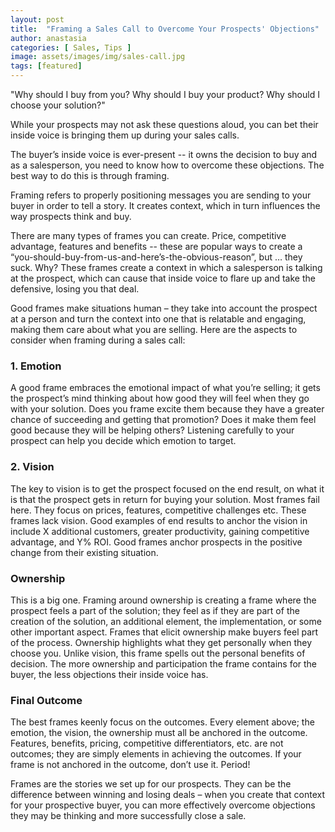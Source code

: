 ```yaml
---
layout: post
title:  "Framing a Sales Call to Overcome Your Prospects' Objections"
author: anastasia
categories: [ Sales, Tips ]
image: assets/images/img/sales-call.jpg
tags: [featured]
---
```

"Why should I buy from you? Why should I buy your product? Why should I choose your solution?"

While your prospects may not ask these questions aloud, you can bet their inside voice is bringing them up during your sales calls.

The buyer’s inside voice is ever-present -- it owns the decision to buy and as a salesperson, you need to know how to overcome these objections. The best way to do this is through framing.

Framing refers to properly positioning messages you are sending to your buyer in order to tell a story. It creates context, which in turn influences the way prospects think and buy.

There are many types of frames you can create. Price, competitive advantage, features and benefits -- these are popular ways to create a “you-should-buy-from-us-and-here’s-the-obvious-reason”, but … they suck. Why? These frames create a context in which a salesperson is talking at the prospect, which can cause that inside voice to flare up and take the defensive, losing you that deal.

Good frames make situations human – they take into account the prospect at a person and turn the context into one that is relatable and engaging, making them care about what you are selling. Here are the aspects to consider when framing during a sales call:

<h3>1. Emotion</h3>

A good frame embraces the emotional impact of what you’re selling; it gets the prospect’s mind thinking about how good they will feel when they go with your solution. Does you frame excite them because they have a greater chance of succeeding and getting that promotion? Does it make them feel good because they will be helping others? Listening carefully to your prospect can help you decide which emotion to target.

<h3>2. Vision</h3>

The key to vision is to get the prospect focused on the end result, on what it is that the prospect gets in return for buying your solution. Most frames fail here. They focus on prices, features, competitive challenges etc. These frames lack vision. Good examples of end results to anchor the vision in include X additional customers, greater productivity, gaining competitive advantage, and Y% ROI. Good frames anchor prospects in the positive change from their existing situation.

<h3>Ownership</h3>

This is a big one. Framing around ownership is creating a frame where the prospect feels a part of the solution; they feel as if they are part of the creation of the solution, an additional element, the implementation, or some other important aspect. Frames that elicit ownership make buyers feel part of the process. Ownership highlights what they get personally when they choose you. Unlike vision, this frame spells out the personal benefits of decision. The more ownership and participation the frame contains for the buyer, the less objections their inside voice has.

<h3>Final Outcome</h3>

The best frames keenly focus on the outcomes. Every element above; the emotion, the vision, the ownership must all be anchored in the outcome. Features, benefits, pricing, competitive differentiators, etc. are not outcomes; they are simply elements in achieving the outcomes. If your frame is not anchored in the outcome, don’t use it. Period!

Frames are the stories we set up for our prospects. They can be the difference between winning and losing deals – when you create that context for your prospective buyer, you can more effectively overcome objections they may be thinking and more successfully close a sale.
